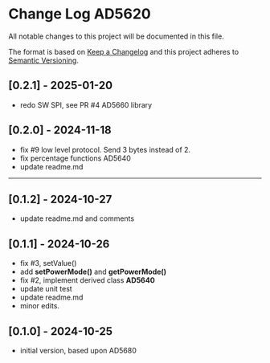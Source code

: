 # Change Log AD5620

All notable changes to this project will be documented in this file.

The format is based on [Keep a Changelog](http://keepachangelog.com/)
and this project adheres to [Semantic Versioning](http://semver.org/).


## [0.2.1] - 2025-01-20
- redo SW SPI, see PR #4 AD5660 library


## [0.2.0] - 2024-11-18
- fix #9 low level protocol. Send 3 bytes instead of 2.
- fix percentage functions AD5640
- update readme.md

----

## [0.1.2] - 2024-10-27
- update readme.md and comments

## [0.1.1] - 2024-10-26
- fix #3, setValue()
- add **setPowerMode()** and **getPowerMode()**
- fix #2, implement derived class **AD5640**
- update unit test
- update readme.md
- minor edits.


## [0.1.0] - 2024-10-25
- initial version, based upon AD5680

